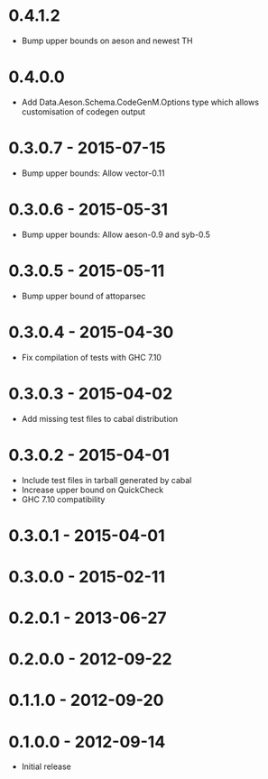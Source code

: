 # 0.4.1.2
- Bump upper bounds on aeson and newest TH

# 0.4.0.0

- Add Data.Aeson.Schema.CodeGenM.Options type which allows
  customisation of codegen output

# 0.3.0.7 - 2015-07-15

- Bump upper bounds: Allow vector-0.11

# 0.3.0.6 - 2015-05-31

- Bump upper bounds: Allow aeson-0.9 and syb-0.5

# 0.3.0.5 - 2015-05-11

- Bump upper bound of attoparsec

# 0.3.0.4 - 2015-04-30

- Fix compilation of tests with GHC 7.10

# 0.3.0.3 - 2015-04-02

- Add missing test files to cabal distribution

# 0.3.0.2 - 2015-04-01

- Include test files in tarball generated by cabal
- Increase upper bound on QuickCheck
- GHC 7.10 compatibility

# 0.3.0.1 - 2015-04-01

# 0.3.0.0 - 2015-02-11

# 0.2.0.1 - 2013-06-27

# 0.2.0.0 - 2012-09-22

# 0.1.1.0 - 2012-09-20

# 0.1.0.0 - 2012-09-14

- Initial release

